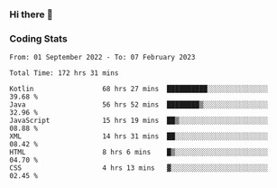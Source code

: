 ### Hi there 👋

<!--
**Girrafeec/girrafeec** is a ✨ _special_ ✨ repository because its `README.md` (this file) appears on your GitHub profile.

Here are some ideas to get you started:

- 🔭 I’m currently working on ...
- 🌱 I’m currently learning ...
- 👯 I’m looking to collaborate on ...
- 🤔 I’m looking for help with ...
- 💬 Ask me about ...
- 📫 How to reach me: ...
- 😄 Pronouns: ...
- ⚡ Fun fact: ...
-->

### Coding Stats
<!--START_SECTION:waka-->

```text
From: 01 September 2022 - To: 07 February 2023

Total Time: 172 hrs 31 mins

Kotlin                 68 hrs 27 mins  ██████████░░░░░░░░░░░░░░░   39.68 %
Java                   56 hrs 52 mins  ████████▒░░░░░░░░░░░░░░░░   32.96 %
JavaScript             15 hrs 19 mins  ██▒░░░░░░░░░░░░░░░░░░░░░░   08.88 %
XML                    14 hrs 31 mins  ██░░░░░░░░░░░░░░░░░░░░░░░   08.42 %
HTML                   8 hrs 6 mins    █▒░░░░░░░░░░░░░░░░░░░░░░░   04.70 %
CSS                    4 hrs 13 mins   ▓░░░░░░░░░░░░░░░░░░░░░░░░   02.45 %
```

<!--END_SECTION:waka-->
